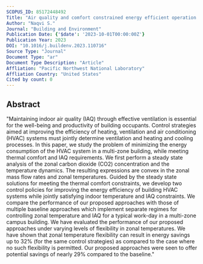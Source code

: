 ```yaml
---
SCOPUS_ID: 85172448492
Title: "Air quality and comfort constrained energy efficient operation of multi-zone buildings"
Author: "Naqvi S."
Journal: "Building and Environment"
Publication Date: {'$date': '2023-10-01T00:00:00Z'}
Publication Year: 2023
DOI: "10.1016/j.buildenv.2023.110716"
Source Type: "Journal"
Document Type: "ar"
Document Type Description: "Article"
Affliation: "Pacific Northwest National Laboratory"
Affliation Country: "United States"
Cited by count: 0
---
```


## Abstract
"Maintaining indoor air quality (IAQ) through effective ventilation is essential for the well-being and productivity of building occupants. Control strategies aimed at improving the efficiency of heating, ventilation and air conditioning (HVAC) systems must jointly determine ventilation and heating and cooling processes. In this paper, we study the problem of minimizing the energy consumption of the HVAC system in a multi-zone building, while meeting thermal comfort and IAQ requirements. We first perform a steady state analysis of the zonal carbon dioxide (CO2) concentration and the temperature dynamics. The resulting expressions are convex in the zonal mass flow rates and zonal temperatures. Guided by the steady state solutions for meeting the thermal comfort constraints, we develop two control policies for improving the energy efficiency of building HVAC systems while jointly satisfying indoor temperature and IAQ constraints. We compare the performance of our proposed approaches with those of multiple baseline approaches which implement separate regimes for controlling zonal temperature and IAQ for a typical work-day in a multi-zone campus building. We have evaluated the performance of our proposed approaches under varying levels of flexibility in zonal temperatures. We have shown that zonal temperature flexibility can result in energy savings up to 32% (for the same control strategies) as compared to the case where no such flexibility is permitted. Our proposed approaches were seen to offer potential savings of nearly 29% compared to the baseline."
